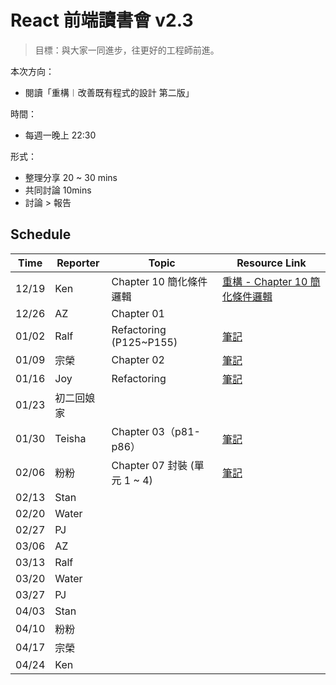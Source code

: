 # React 前端讀書會 v2.3

> 目標：與大家一同進步，往更好的工程師前進。

本次方向：

- 閱讀「重構︱改善既有程式的設計 第二版」

時間：

- 每週一晚上 22:30

形式：

- 整理分享 20 ~ 30 mins
- 共同討論 10mins
- 討論 > 報告

## Schedule

| Time  | Reporter | Topic                    | Resource Link                                                                 |
|-------|----------|--------------------------|-------------------------------------------------------------------------------|
| 12/19 | Ken      | Chapter 10 簡化條件邏輯        | [重構 - Chapter 10 簡化條件邏輯](https://hackmd.io/@SyqQnpPDTG-JiscjHKTJKA/r14UiCadj) |
| 12/26 | AZ       | Chapter 01               |                                                                               |
| 01/02 | Ralf     | Refactoring (P125~P155)  | [筆記](https://hackmd.io/@k6ZVTtzSRiWCmssaGNPblw/S15BQ3RFi)                     |
| 01/09 | 宗榮       | Chapter 02               | [筆記](https://hackmd.io/@OfEpgvOnTP-Az7Yfy2Z6MA/rJ0CevIqs)                     |
| 01/16 | Joy      | Refactoring              | [筆記](https://hackmd.io/UKiDzm3eSmuAjnFvG2dkHQ?view)                           |
| 01/23 | 初二回娘家    |                          |                                                                               |
| 01/30 | Teisha   | Chapter 03（p81-p86）      | [筆記](https://hackmd.io/@tZvCqFTCT_Owzcyszia_2g/r1zHyPb3o)                     |
| 02/06 | 粉粉       | Chapter 07 封裝 (單元 1 ~ 4) | [筆記](https://hackmd.io/@pinkymini/BkTgellnj)                                  |
| 02/13 | Stan     |                          |                                                                               |
| 02/20 | Water    |                          |                                                                               |
| 02/27 | PJ       |                          |                                                                               |
| 03/06 | AZ       |                          |                                                                               |
| 03/13 | Ralf     |                          |                                                                               |
| 03/20 | Water    |                          |                                                                               |
| 03/27 | PJ       |                          |                                                                               |
| 04/03 | Stan     |                          |                                                                               |
| 04/10 | 粉粉       |                          |                                                                               |
| 04/17 | 宗榮       |                          |                                                                               |
| 04/24 | Ken      |                          |                                                                               |


